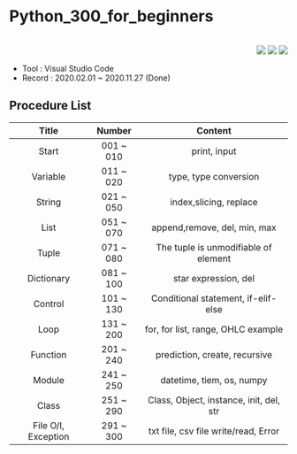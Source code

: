 # Python_300_for_beginners

<br>
<div align="right">
<a href="https://wikidocs.net/book/922"/><img src="https://img.shields.io/static/v1?label=&message=Official site&color=blue"/></a>
<a href="https://www.youtube.com/playlist?list=PLNPt2ycoheHqhS_OP4XA8nWycWQWnQtki"/><img src="https://img.shields.io/static/v1?label=&message=Official Youtube&color=red&logo=youtube"/></a>
<a href="https://hits.seeyoufarm.com"/><img src="https://hits.seeyoufarm.com/api/count/incr/badge.svg?url=https://github.com/eona1301/Python_300_for_beginners"/></a></div>

- Tool : Visual Studio Code
- Record : 2020.02.01 ~ 2020.11.27 (Done)

## Procedure List

|        Title        |  Number   |                 Content                 |
| :-----------------: | :-------: | :-------------------------------------: |
|        Start        | 001 ~ 010 |              print, input               |
|      Variable       | 011 ~ 020 |          type, type conversion          |
|       String        | 021 ~ 050 |         index,slicing, replace          |
|        List         | 051 ~ 070 |      append,remove, del, min, max       |
|        Tuple        | 071 ~ 080 |  The tuple is unmodifiable of element   |
|     Dictionary      | 081 ~ 100 |          star expression, del           |
|       Control       | 101 ~ 130 |   Conditional statement, if-elif-else   |
|        Loop         | 131 ~ 200 |   for, for list, range, OHLC example    |
|      Function       | 201 ~ 240 |      prediction, create, recursive      |
|       Module        | 241 ~ 250 |        datetime, tiem, os, numpy        |
|        Class        | 251 ~ 290 | Class, Object, instance, init, del, str |
| File O/I, Exception | 291 ~ 300 |   txt file, csv file write/read, Error  |
